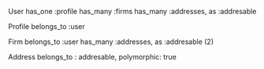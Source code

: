 User
  has_one :profile
  has_many :firms
  has_many :addresses, as :addresable

Profile
  belongs_to :user

Firm
  belongs_to :user
  has_many :addresses, as :addresable (2)

Address
  belongs_to : addresable, polymorphic: true
